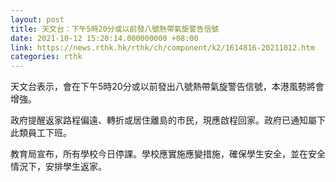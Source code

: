 ```yaml
---
layout: post
title: 天文台：下午5時20分或以前發八號熱帶氣旋警告信號
date: 2021-10-12 15:20:14.000000000 +08:00
link: https://news.rthk.hk/rthk/ch/component/k2/1614816-20211012.htm
categories: rthk
---
```


天文台表示，會在下午5時20分或以前發出八號熱帶氣旋警告信號，本港風勢將會增強。

政府提醒返家路程偏遠、轉折或居住離島的市民，現應啟程回家。政府已通知屬下此類員工下班。

教育局宣布，所有學校今日停課。學校應實施應變措施，確保學生安全，並在安全情況下，安排學生返家。
